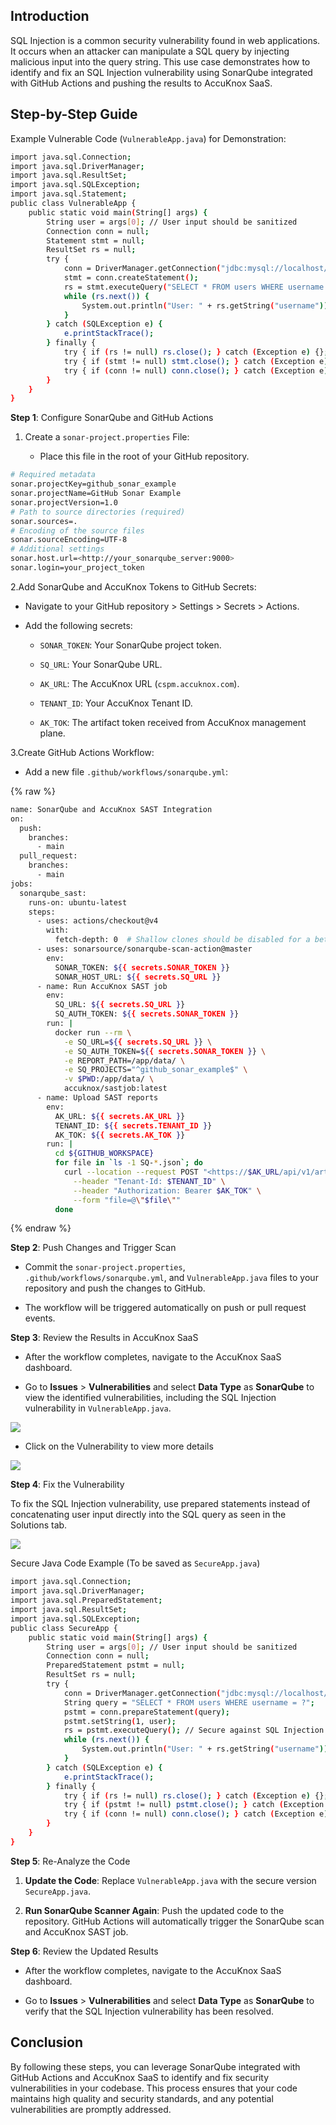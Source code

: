 

## **Introduction**

SQL Injection is a common security vulnerability found in web applications. It occurs when an attacker can manipulate a SQL query by injecting malicious input into the query string. This use case demonstrates how to identify and fix an SQL Injection vulnerability using SonarQube integrated with GitHub Actions and pushing the results to AccuKnox SaaS.

## **Step-by-Step Guide**

Example Vulnerable Code (```VulnerableApp.java```) for Demonstration:

```sh
import java.sql.Connection;
import java.sql.DriverManager;
import java.sql.ResultSet;
import java.sql.SQLException;
import java.sql.Statement;
public class VulnerableApp {
    public static void main(String[] args) {
        String user = args[0]; // User input should be sanitized
        Connection conn = null;
        Statement stmt = null;
        ResultSet rs = null;
        try {
            conn = DriverManager.getConnection("jdbc:mysql://localhost/test?user=root&password=root");
            stmt = conn.createStatement();
            rs = stmt.executeQuery("SELECT * FROM users WHERE username = '" + user + "'"); // Vulnerable to SQL Injection
            while (rs.next()) {
                System.out.println("User: " + rs.getString("username"));
            }
        } catch (SQLException e) {
            e.printStackTrace();
        } finally {
            try { if (rs != null) rs.close(); } catch (Exception e) {};
            try { if (stmt != null) stmt.close(); } catch (Exception e) {};
            try { if (conn != null) conn.close(); } catch (Exception e) {};
        }
    }
}
```

**Step 1**: Configure SonarQube and GitHub Actions

1. Create a ```sonar-project.properties``` File:

    - Place this file in the root of your GitHub repository.

```sh
# Required metadata
sonar.projectKey=github_sonar_example
sonar.projectName=GitHub Sonar Example
sonar.projectVersion=1.0
# Path to source directories (required)
sonar.sources=.
# Encoding of the source files
sonar.sourceEncoding=UTF-8
# Additional settings
sonar.host.url=<http://your_sonarqube_server:9000>
sonar.login=your_project_token
```

2.Add SonarQube and AccuKnox Tokens to GitHub Secrets:

- Navigate to your GitHub repository > Settings > Secrets > Actions.

- Add the following secrets:

    - ```SONAR_TOKEN```: Your SonarQube project token.

    - ```SQ_URL```: Your SonarQube URL.

    - ```AK_URL```: The AccuKnox URL (```cspm.accuknox.com```).

    - ```TENANT_ID```: Your AccuKnox Tenant ID.

    - ```AK_TOK```: The artifact token received from AccuKnox management plane.

3.Create GitHub Actions Workflow:

- Add a new file ```.github/workflows/sonarqube.yml```:

{% raw %}
```sh
name: SonarQube and AccuKnox SAST Integration
on:
  push:
    branches:
      - main
  pull_request:
    branches:
      - main
jobs:
  sonarqube_sast:
    runs-on: ubuntu-latest
    steps:
      - uses: actions/checkout@v4
        with:
          fetch-depth: 0  # Shallow clones should be disabled for a better relevancy of analysis
      - uses: sonarsource/sonarqube-scan-action@master
        env:
          SONAR_TOKEN: ${{ secrets.SONAR_TOKEN }}
          SONAR_HOST_URL: ${{ secrets.SQ_URL }}
      - name: Run AccuKnox SAST job
        env:
          SQ_URL: ${{ secrets.SQ_URL }}
          SQ_AUTH_TOKEN: ${{ secrets.SONAR_TOKEN }}
        run: |
          docker run --rm \
            -e SQ_URL=${{ secrets.SQ_URL }} \
            -e SQ_AUTH_TOKEN=${{ secrets.SONAR_TOKEN }} \
            -e REPORT_PATH=/app/data/ \
            -e SQ_PROJECTS="^github_sonar_example$" \
            -v $PWD:/app/data/ \
            accuknox/sastjob:latest
      - name: Upload SAST reports
        env:
          AK_URL: ${{ secrets.AK_URL }}
          TENANT_ID: ${{ secrets.TENANT_ID }}
          AK_TOK: ${{ secrets.AK_TOK }}
        run: |
          cd ${GITHUB_WORKSPACE}
          for file in `ls -1 SQ-*.json`; do
            curl --location --request POST "<https://$AK_URL/api/v1/artifact/?tenant_id=$TENANT_ID&data_type=SQ&save_to_s3=false>" \
              --header "Tenant-Id: $TENANT_ID" \
              --header "Authorization: Bearer $AK_TOK" \
              --form "file=@\"$file\""
          done
```
{% endraw %}

**Step 2**: Push Changes and Trigger Scan

- Commit the ```sonar-project.properties```, ```.github/workflows/sonarqube.yml```, and ```VulnerableApp.java``` files to your repository and push the changes to GitHub.

- The workflow will be triggered automatically on push or pull request events.

**Step 3**: Review the Results in AccuKnox SaaS

- After the workflow completes, navigate to the AccuKnox SaaS dashboard.

- Go to **Issues** > **Vulnerabilities** and select **Data Type** as **SonarQube** to view the identified vulnerabilities, including the SQL Injection vulnerability in ```VulnerableApp.java```.

![](images/sast/findings.png)

- Click on the Vulnerability to view more details

![](images/sast/details.png)

**Step 4**: Fix the Vulnerability

To fix the SQL Injection vulnerability, use prepared statements instead of concatenating user input directly into the SQL query as seen in the Solutions tab.

![](images/sast/solution.png)

Secure Java Code Example (To be saved as ```SecureApp.java```)

```sh
import java.sql.Connection;
import java.sql.DriverManager;
import java.sql.PreparedStatement;
import java.sql.ResultSet;
import java.sql.SQLException;
public class SecureApp {
    public static void main(String[] args) {
        String user = args[0]; // User input should be sanitized
        Connection conn = null;
        PreparedStatement pstmt = null;
        ResultSet rs = null;
        try {
            conn = DriverManager.getConnection("jdbc:mysql://localhost/test?user=root&password=root");
            String query = "SELECT * FROM users WHERE username = ?";
            pstmt = conn.prepareStatement(query);
            pstmt.setString(1, user);
            rs = pstmt.executeQuery(); // Secure against SQL Injection
            while (rs.next()) {
                System.out.println("User: " + rs.getString("username"));
            }
        } catch (SQLException e) {
            e.printStackTrace();
        } finally {
            try { if (rs != null) rs.close(); } catch (Exception e) {};
            try { if (pstmt != null) pstmt.close(); } catch (Exception e) {};
            try { if (conn != null) conn.close(); } catch (Exception e) {};
        }
    }
}
```

**Step 5**: Re-Analyze the Code

1. **Update the Code**: Replace ```VulnerableApp.java``` with the secure version ```SecureApp.java```.

2. **Run SonarQube Scanner Again**: Push the updated code to the repository. GitHub Actions will automatically trigger the SonarQube scan and AccuKnox SAST job.

**Step 6**: Review the Updated Results

- After the workflow completes, navigate to the AccuKnox SaaS dashboard.

- Go to **Issues** > **Vulnerabilities** and select **Data Type** as **SonarQube** to verify that the SQL Injection vulnerability has been resolved.

## **Conclusion**

By following these steps, you can leverage SonarQube integrated with GitHub Actions and AccuKnox SaaS to identify and fix security vulnerabilities in your codebase. This process ensures that your code maintains high quality and security standards, and any potential vulnerabilities are promptly addressed.

